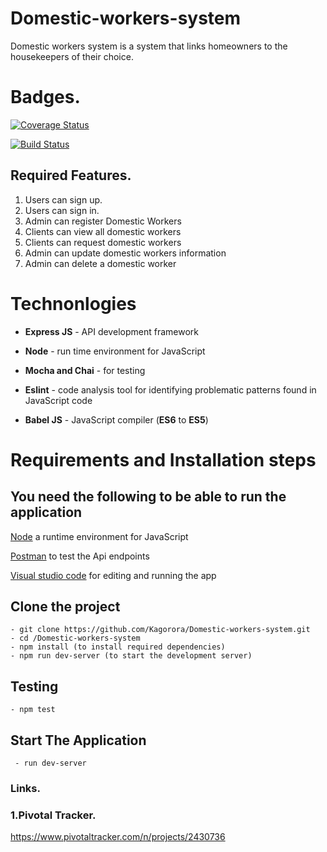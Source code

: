# Domestic-workers-system
Domestic workers system is a system that links homeowners to the housekeepers of their choice.
# Badges.

[![Coverage Status](https://coveralls.io/repos/github/Kagorora/Domestic-workers-system/badge.png?branch=develop)](https://coveralls.io/github/Kagorora/Domestic-workers-system?branch=develop)

[![Build Status](https://travis-ci.org/Kagorora/Domestic-workers-system.svg?branch=develop)](https://travis-ci.org/Kagorora/Domestic-workers-system)

## Required Features.

1. Users can sign up.
2. Users can sign in.
3. Admin can register Domestic Workers
4. Clients can view all domestic workers
5. Clients can request domestic workers
6. Admin can update domestic workers information 
7. Admin can delete a domestic worker 

# **Technonlogies**

- **Express JS** - API development framework

- **Node** - run time environment for JavaScript
- **Mocha and Chai** - for testing
- **Eslint** - code analysis tool for identifying problematic patterns found in JavaScript code
- **Babel JS** - JavaScript compiler (**ES6** to **ES5**)

# **Requirements and Installation steps**

## **You need the following to be able to run the application**

[Node](https://nodejs.org/en/download/) a runtime environment for JavaScript

[Postman](https://www.getpostman.com/downloads/) to test the Api endpoints

[Visual studio code](https://code.visualstudio.com/download) for editing and running the app

## **Clone the project**

    - git clone https://github.com/Kagorora/Domestic-workers-system.git
    - cd /Domestic-workers-system
    - npm install (to install required dependencies)
    - npm run dev-server (to start the development server)

## **Testing**

    - npm test

## **Start The Application**

     - run dev-server

### Links.

### 1.Pivotal Tracker.

https://www.pivotaltracker.com/n/projects/2430736
